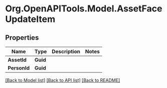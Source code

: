 # Org.OpenAPITools.Model.AssetFaceUpdateItem

## Properties

Name | Type | Description | Notes
------------ | ------------- | ------------- | -------------
**AssetId** | **Guid** |  | 
**PersonId** | **Guid** |  | 

[[Back to Model list]](../../README.md#documentation-for-models) [[Back to API list]](../../README.md#documentation-for-api-endpoints) [[Back to README]](../../README.md)

